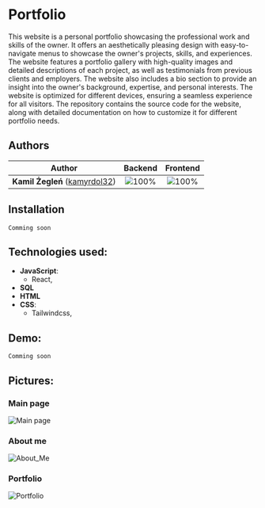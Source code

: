 # Portfolio

This website is a personal portfolio showcasing the professional work and skills of the owner. It offers an aesthetically pleasing design with easy-to-navigate menus to showcase the owner's projects, skills, and experiences. The website features a portfolio gallery with high-quality images and detailed descriptions of each project, as well as testimonials from previous clients and employers. The website also includes a bio section to provide an insight into the owner's background, expertise, and personal interests. The website is optimized for different devices, ensuring a seamless experience for all visitors. The repository contains the source code for the website, along with detailed documentation on how to customize it for different portfolio needs.


## Authors

| Author | Backend | Frontend |
| :---: | :---: | :---: |
| **Kamil Żegleń** ([kamyrdol32](https://github.com/kamyrdol32))  | ![100%](https://progress-bar.dev/100)  | ![100%](https://progress-bar.dev/100)  |

## Installation
`Comming soon`

## Technologies used:
  - **JavaScript**:
      - React,
  - **SQL**
  - **HTML**
  - **CSS**:
    - Tailwindcss,
    
## Demo:
`Comming soon`
    
## Pictures:
### Main page
![Main page](https://imgur.com/gXJhnN1)
### About me
![About_Me](https://imgur.com/hN09RfX)
### Portfolio
![Portfolio](https://imgur.com/PqvDS5N)

